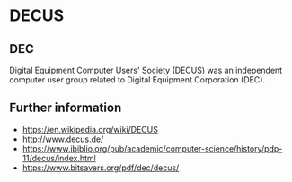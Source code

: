 # DECUS

## DEC
Digital Equipment Computer Users' Society (DECUS) was an independent computer user group related to Digital Equipment Corporation (DEC).

## Further information
- https://en.wikipedia.org/wiki/DECUS
- http://www.decus.de/
- https://www.ibiblio.org/pub/academic/computer-science/history/pdp-11/decus/index.html
- https://www.bitsavers.org/pdf/dec/decus/
